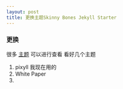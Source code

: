 ```yaml
---
layout: post
title: 更换主题Skinny Bones Jekyll Starter
---
```

### 更换
很多 [主题](https://github.com/jekyll/jekyll/wiki/themes) 可以进行查看
看好几个主题
1. pixyll 我现在用的
2. White Paper
3. 



